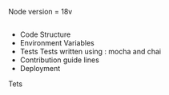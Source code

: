 Node version = 18v

##
- Code Structure
- Environment Variables
- Tests
Tests written using : mocha and chai
- Contribution guide lines
- Deployment


Tets